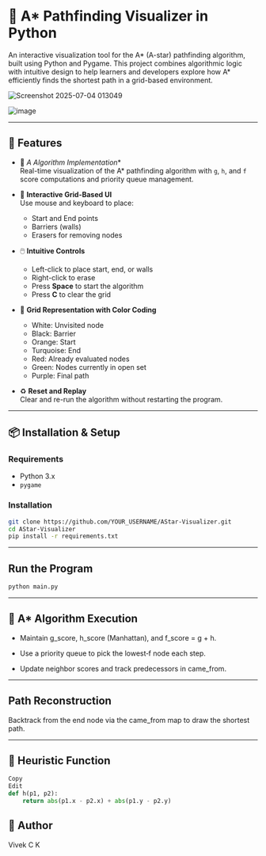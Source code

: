 # 🧠 A* Pathfinding Visualizer in Python

An interactive visualization tool for the A* (A-star) pathfinding algorithm, built using Python and Pygame. This project combines algorithmic logic with intuitive design to help learners and developers explore how A* efficiently finds the shortest path in a grid-based environment.

 
![Screenshot 2025-07-04 013049](https://github.com/user-attachments/assets/b3de8cc4-a019-4ebe-8c50-fe070c69a6d3)

![image](https://github.com/user-attachments/assets/759cb506-5591-442f-9ef5-0611e46bd1c8)

---

## 🚀 Features

- 🧭 **A* Algorithm Implementation**  
  Real-time visualization of the A* pathfinding algorithm with `g`, `h`, and `f` score computations and priority queue management.

- 🎨 **Interactive Grid-Based UI**  
  Use mouse and keyboard to place:
  - Start and End points  
  - Barriers (walls)  
  - Erasers for removing nodes

- 🖱️ **Intuitive Controls**
  - Left-click to place start, end, or walls
  - Right-click to erase
  - Press **Space** to start the algorithm
  - Press **C** to clear the grid

- 🧱 **Grid Representation with Color Coding**
  - White: Unvisited node  
  - Black: Barrier  
  - Orange: Start  
  - Turquoise: End  
  - Red: Already evaluated nodes  
  - Green: Nodes currently in open set  
  - Purple: Final path  

- ♻️ **Reset and Replay**  
  Clear and re-run the algorithm without restarting the program.

---


## 📦 Installation & Setup

### Requirements
- Python 3.x
- `pygame`

### Installation

```bash
git clone https://github.com/YOUR_USERNAME/AStar-Visualizer.git
cd AStar-Visualizer
pip install -r requirements.txt
```
---

## Run the Program

```bash
python main.py
```
---

## 🧠 A* Algorithm Execution

- Maintain g_score, h_score (Manhattan), and f_score = g + h.

- Use a priority queue to pick the lowest‑f node each step.

- Update neighbor scores and track predecessors in came_from.

---

## Path Reconstruction
  Backtrack from the end node via the came_from map to draw the shortest path.

---

## 📐 Heuristic Function

```python
Copy
Edit
def h(p1, p2):
    return abs(p1.x - p2.x) + abs(p1.y - p2.y)
```
## 🙋 Author
Vivek C K
